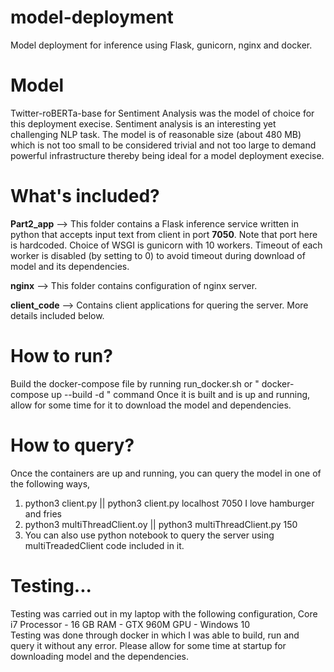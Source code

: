 # model-deployment
Model deployment for inference using Flask, gunicorn, nginx and docker.

# Model
Twitter-roBERTa-base for Sentiment Analysis was the model of choice for this deployment execise. Sentiment analysis is an interesting yet challenging NLP task. The model is of reasonable size (about 480 MB) which is not too small to be considered trivial and not too large to demand powerful infrastructure thereby being ideal for a model deployment execise.

# What's included?
**Part2_app** --> This folder contains a Flask inference service written in python that accepts input text from client in port **7050**. Note that port here is hardcoded. Choice of WSGI is gunicorn with 10 workers. Timeout of each worker is disabled (by setting to 0) to avoid timeout during download of model and its dependencies.  

**nginx** --> This folder contains configuration of nginx server.  

**client_code** --> Contains client applications for quering the server. More details included below.  

# How to run?
Build the docker-compose file by running run_docker.sh or " docker-compose up --build -d " command
Once it is built and is up and running, allow for some time for it to download the model and dependencies.

# How to query?
Once the containers are up and running, you can query the model in one of the following ways,
1. python3 client.py <IP> <Port> <text here>   ||   python3 client.py localhost 7050 I love hamburger and fries  
2. python3 multiThreadClient.oy <threadCount> ||   python3 multiThreadClient.py 150  
3. You can also use python notebook to query the server using multiTreadedClient code included in it.  

# Testing...
Testing was carried out in my laptop with the following configuration,
  Core i7 Processor - 16 GB RAM - GTX 960M GPU - Windows 10  
  Testing was done through docker in which I was able to build, run and query it without any error. Please allow for some time at startup for downloading model and the dependencies.
